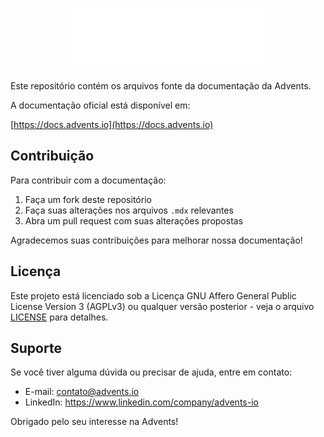 <p align="center">
  <a href="https://advents.io/?utm_medium=social&utm_source=github&utm_campaign=docs-repo" target="_blank">
    <picture>
      <source media="(prefers-color-scheme: dark)" srcset="misc/brand-dark.svg" />
      <source media="(prefers-color-scheme: light)" srcset="misc/brand-light.svg" />
      <img src="misc/brand-dark.svg" alt="Advents" width="312px" />
    </picture>
  </a>
</p>

Este repositório contém os arquivos fonte da documentação da Advents.

A documentação oficial está disponível em:

[https://docs.advents.io](https://docs.advents.io)

## Contribuição

Para contribuir com a documentação:

1. Faça um fork deste repositório
2. Faça suas alterações nos arquivos `.mdx` relevantes
3. Abra um pull request com suas alterações propostas

Agradecemos suas contribuições para melhorar nossa documentação!

## Licença

Este projeto está licenciado sob a Licença GNU Affero General Public License Version 3 (AGPLv3) ou qualquer versão posterior - veja o arquivo [LICENSE](LICENSE) para detalhes.

## Suporte

Se você tiver alguma dúvida ou precisar de ajuda, entre em contato:

- E-mail: contato@advents.io
- LinkedIn: https://www.linkedin.com/company/advents-io

Obrigado pelo seu interesse na Advents!
